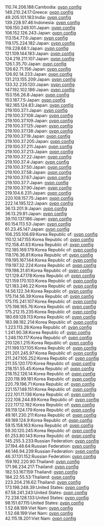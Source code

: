 110.74.206.188:Cambodia: [ovpn config](vpn/110_74_206_188.ovpn)  
149.210.24.17:Greece: [ovpn config](vpn/149_210_24_17.ovpn)  
49.205.101.183:India: [ovpn config](vpn/49_205_101_183.ovpn)  
139.228.97.46:Indonesia: [ovpn config](vpn/139_228_97_46.ovpn)  
106.150.249.101:Japan: [ovpn config](vpn/106_150_249_101.ovpn)  
106.152.126.243:Japan: [ovpn config](vpn/106_152_126_243.ovpn)  
113.154.77.6:Japan: [ovpn config](vpn/113_154_77_6.ovpn)  
119.175.224.182:Japan: [ovpn config](vpn/119_175_224_182.ovpn)  
119.228.68.1:Japan: [ovpn config](vpn/119_228_68_1.ovpn)  
121.109.144.183:Japan: [ovpn config](vpn/121_109_144_183.ovpn)  
124.219.211.107:Japan: [ovpn config](vpn/124_219_211_107.ovpn)  
126.1.35.70:Japan: [ovpn config](vpn/126_1_35_70.ovpn)  
126.62.71.156:Japan: [ovpn config](vpn/126_62_71_156.ovpn)  
126.92.14.233:Japan: [ovpn config](vpn/126_92_14_233.ovpn)  
131.213.155.209:Japan: [ovpn config](vpn/131_213_155_209.ovpn)  
133.32.235.120:Japan: [ovpn config](vpn/133_32_235_120.ovpn)  
147.192.102.186:Japan: [ovpn config](vpn/147_192_102_186.ovpn)  
153.156.26.8:Japan: [ovpn config](vpn/153_156_26_8.ovpn)  
153.187.7.5:Japan: [ovpn config](vpn/153_187_7_5.ovpn)  
182.165.124.83:Japan: [ovpn config](vpn/182_165_124_83.ovpn)  
219.100.37.1:Japan: [ovpn config](vpn/219_100_37_1.ovpn)  
219.100.37.108:Japan: [ovpn config](vpn/219_100_37_108.ovpn)  
219.100.37.109:Japan: [ovpn config](vpn/219_100_37_109.ovpn)  
219.100.37.125:Japan: [ovpn config](vpn/219_100_37_125.ovpn)  
219.100.37.138:Japan: [ovpn config](vpn/219_100_37_138.ovpn)  
219.100.37.19:Japan: [ovpn config](vpn/219_100_37_19.ovpn)  
219.100.37.205:Japan: [ovpn config](vpn/219_100_37_205.ovpn)  
219.100.37.211:Japan: [ovpn config](vpn/219_100_37_211.ovpn)  
219.100.37.213:Japan: [ovpn config](vpn/219_100_37_213.ovpn)  
219.100.37.22:Japan: [ovpn config](vpn/219_100_37_22.ovpn)  
219.100.37.4:Japan: [ovpn config](vpn/219_100_37_4.ovpn)  
219.100.37.50:Japan: [ovpn config](vpn/219_100_37_50.ovpn)  
219.100.37.58:Japan: [ovpn config](vpn/219_100_37_58.ovpn)  
219.100.37.67:Japan: [ovpn config](vpn/219_100_37_67.ovpn)  
219.100.37.7:Japan: [ovpn config](vpn/219_100_37_7.ovpn)  
219.100.37.90:Japan: [ovpn config](vpn/219_100_37_90.ovpn)  
219.104.6.231:Japan: [ovpn config](vpn/219_104_6_231.ovpn)  
220.108.157.75:Japan: [ovpn config](vpn/220_108_157_75.ovpn)  
222.14.195.122:Japan: [ovpn config](vpn/222_14_195_122.ovpn)  
36.13.201.9:Japan: [ovpn config](vpn/36_13_201_9.ovpn)  
36.13.29.81:Japan: [ovpn config](vpn/36_13_29_81.ovpn)  
39.110.137.186:Japan: [ovpn config](vpn/39_110_137_186.ovpn)  
60.154.113.53:Japan: [ovpn config](vpn/60_154_113_53.ovpn)  
61.23.45.147:Japan: [ovpn config](vpn/61_23_45_147.ovpn)  
106.255.106.69:Korea Republic of: [ovpn config](vpn/106_255_106_69.ovpn)  
110.12.147.155:Korea Republic of: [ovpn config](vpn/110_12_147_155.ovpn)  
112.158.41.63:Korea Republic of: [ovpn config](vpn/112_158_41_63.ovpn)  
112.185.169.179:Korea Republic of: [ovpn config](vpn/112_185_169_179.ovpn)  
118.176.36.81:Korea Republic of: [ovpn config](vpn/118_176_36_81.ovpn)  
119.195.167.144:Korea Republic of: [ovpn config](vpn/119_195_167_144.ovpn)  
119.197.32.224:Korea Republic of: [ovpn config](vpn/119_197_32_224.ovpn)  
119.198.31.61:Korea Republic of: [ovpn config](vpn/119_198_31_61.ovpn)  
121.129.47.178:Korea Republic of: [ovpn config](vpn/121_129_47_178.ovpn)  
121.159.170.103:Korea Republic of: [ovpn config](vpn/121_159_170_103.ovpn)  
121.183.246.22:Korea Republic of: [ovpn config](vpn/121_183_246_22.ovpn)  
14.56.122.34:Korea Republic of: [ovpn config](vpn/14_56_122_34.ovpn)  
175.114.56.39:Korea Republic of: [ovpn config](vpn/175_114_56_39.ovpn)  
175.115.241.107:Korea Republic of: [ovpn config](vpn/175_115_241_107.ovpn)  
175.198.165.76:Korea Republic of: [ovpn config](vpn/175_198_165_76.ovpn)  
175.212.15.235:Korea Republic of: [ovpn config](vpn/175_212_15_235.ovpn)  
180.69.128.113:Korea Republic of: [ovpn config](vpn/180_69_128_113.ovpn)  
183.98.182.214:Korea Republic of: [ovpn config](vpn/183_98_182_214.ovpn)  
1.223.113.28:Korea Republic of: [ovpn config](vpn/1_223_113_28.ovpn)  
1.241.90.38:Korea Republic of: [ovpn config](vpn/1_241_90_38.ovpn)  
1.248.110.117:Korea Republic of: [ovpn config](vpn/1_248_110_117.ovpn)  
210.126.1.215:Korea Republic of: [ovpn config](vpn/210_126_1_215.ovpn)  
211.199.137.105:Korea Republic of: [ovpn config](vpn/211_199_137_105.ovpn)  
211.201.245.97:Korea Republic of: [ovpn config](vpn/211_201_245_97.ovpn)  
211.247.105.252:Korea Republic of: [ovpn config](vpn/211_247_105_252.ovpn)  
211.55.120.170:Korea Republic of: [ovpn config](vpn/211_55_120_170.ovpn)  
218.151.55.45:Korea Republic of: [ovpn config](vpn/218_151_55_45.ovpn)  
218.152.126.14:Korea Republic of: [ovpn config](vpn/218_152_126_14.ovpn)  
220.118.99.181:Korea Republic of: [ovpn config](vpn/220_118_99_181.ovpn)  
220.79.196.71:Korea Republic of: [ovpn config](vpn/220_79_196_71.ovpn)  
221.157.148.151:Korea Republic of: [ovpn config](vpn/221_157_148_151.ovpn)  
222.101.11.136:Korea Republic of: [ovpn config](vpn/222_101_11_136.ovpn)  
222.108.244.89:Korea Republic of: [ovpn config](vpn/222_108_244_89.ovpn)  
222.117.12.192:Korea Republic of: [ovpn config](vpn/222_117_12_192.ovpn)  
39.119.124.179:Korea Republic of: [ovpn config](vpn/39_119_124_179.ovpn)  
49.161.230.211:Korea Republic of: [ovpn config](vpn/49_161_230_211.ovpn)  
49.169.124.9:Korea Republic of: [ovpn config](vpn/49_169_124_9.ovpn)  
59.15.158.163:Korea Republic of: [ovpn config](vpn/59_15_158_163.ovpn)  
59.30.120.245:Korea Republic of: [ovpn config](vpn/59_30_120_245.ovpn)  
61.253.80.143:Korea Republic of: [ovpn config](vpn/61_253_80_143.ovpn)  
145.255.3.233:Russian Federation: [ovpn config](vpn/145_255_3_233.ovpn)  
37.194.48.64:Russian Federation: [ovpn config](vpn/37_194_48_64.ovpn)  
46.146.94.239:Russian Federation: [ovpn config](vpn/46_146_94_239.ovpn)  
46.37.131.152:Russian Federation: [ovpn config](vpn/46_37_131_152.ovpn)  
159.192.220.90:Thailand: [ovpn config](vpn/159_192_220_90.ovpn)  
171.96.234.217:Thailand: [ovpn config](vpn/171_96_234_217.ovpn)  
182.53.167.159:Thailand: [ovpn config](vpn/182_53_167_159.ovpn)  
184.22.55.53:Thailand: [ovpn config](vpn/184_22_55_53.ovpn)  
223.204.216.62:Thailand: [ovpn config](vpn/223_204_216_62.ovpn)  
173.198.248.39:United States: [ovpn config](vpn/173_198_248_39.ovpn)  
67.58.241.243:United States: [ovpn config](vpn/67_58_241_243.ovpn)  
72.238.128.133:United States: [ovpn config](vpn/72_238_128_133.ovpn)  
98.151.67.115:United States: [ovpn config](vpn/98_151_67_115.ovpn)  
1.52.68.199:Viet Nam: [ovpn config](vpn/1_52_68_199.ovpn)  
1.52.68.199:Viet Nam: [ovpn config](vpn/1_52_68_199.ovpn)  
42.115.18.201:Viet Nam: [ovpn config](vpn/42_115_18_201.ovpn)  
